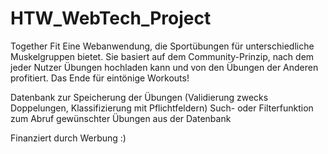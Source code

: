 # HTW_WebTech_Project

Together Fit
Eine Webanwendung, die Sportübungen für unterschiedliche Muskelgruppen bietet.
Sie basiert auf dem Community-Prinzip, nach dem jeder Nutzer Übungen hochladen kann und von den Übungen der Anderen profitiert.
Das Ende für eintönige Workouts!

Datenbank zur Speicherung der Übungen (Validierung zwecks Doppelungen, Klassifizierung mit Pflichtfeldern)
Such- oder Filterfunktion zum Abruf gewünschter Übungen aus der Datenbank


Finanziert durch Werbung :)

